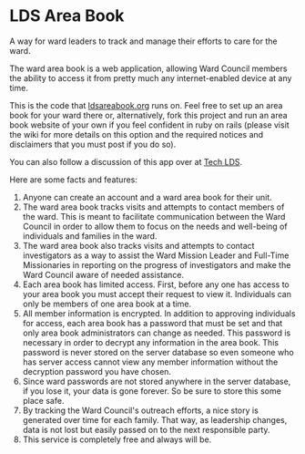 LDS Area Book
=========

A way for ward leaders to track and manage their efforts to care for the ward.

The ward area book is a web application, allowing Ward Council members the ability to access it from pretty much any internet-enabled device at any time.

This is the code that [ldsareabook.org](http://www.ldsareabook.org) runs on. Feel free to set up an area book for your ward there or, alternatively, fork this project and run an area book website of your own if you feel confident in ruby on rails (please visit the wiki for more details on this option and the required notices and disclaimers that you must post if you do so).

You can also follow a discussion of this app over at [Tech LDS](https://tech.lds.org/forum/viewtopic.php?f=32&t=17149).

Here are some facts and features:

1. Anyone can create an account and a ward area book for their unit.
2. The ward area book tracks visits and attempts to contact members of the ward. This is meant to facilitate communication between the Ward Council in order to allow them to focus on the needs and well-being of individuals and families in the ward.
3. The ward area book also tracks visits and attempts to contact investigators as a way to assist the Ward Mission Leader and Full-Time Missionaries in reporting on the progress of investigators and make the Ward Council aware of needed assistance.
4. Each area book has limited access. First, before any one has access to your area book you must accept their request to view it. Individuals can only be members of one area book at a time.
5. All member information is encrypted. In addition to approving individuals for access, each area book has a password that must be set and that only area book administrators can change as needed. This password is necessary in order to decrypt any information in the area book. This password is never stored on the server database so even someone who has server access cannot view any member information without the decryption password you have chosen.
6. Since ward passwords are not stored anywhere in the server database, if you lose it, your data is gone forever. So be sure to store this some place safe.
7. By tracking the Ward Council's outreach efforts, a nice story is generated over time for each family. That way, as leadership changes, data is not lost but easily passed on to the next responsible party.
8. This service is completely free and always will be.
